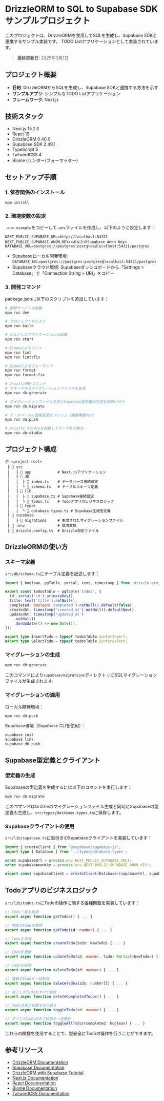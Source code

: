 # DrizzleORM to SQL to Supabase SDK サンプルプロジェクト

このプロジェクトは、DrizzleORMを使用してSQLを生成し、Supabase SDKと連携するサンプル実装です。
TODO Listアプリケーションとして実装されています。

> **最終更新日**: 2025年3月1日

## プロジェクト概要

- **目的**: DrizzleORMからSQLを生成し、Supabase SDKと連携する方法を示す
- **サンプルアプリ**: シンプルなTODO Listアプリケーション
- **フレームワーク**: Next.js

## 技術スタック

- Next.js 15.2.0
- React 19
- DrizzleORM 0.40.0
- Supabase SDK 2.49.1
- TypeScript 5
- TailwindCSS 4
- Biome (リンター/フォーマッター)

## セットアップ手順

### 1. 依存関係のインストール

```bash
npm install
```

### 2. 環境変数の設定

`.env.example`をコピーして`.env`ファイルを作成し、以下のように設定します：

```
NEXT_PUBLIC_SUPABASE_URL=http://localhost:54321
NEXT_PUBLIC_SUPABASE_ANON_KEY=<あなたのSupabase Anon Key>
DATABASE_URL=postgres://postgres:postgres@localhost:54321/postgres
```

- Supabaseローカル開発環境: `DATABASE_URL=postgres://postgres:postgres@localhost:54321/postgres`
- Supabaseクラウド環境: Supabaseダッシュボードから「Settings > Database」で「Connection String > URI」をコピー

### 3. 開発コマンド

package.jsonに以下のスクリプトを追加しています：

```bash
# 開発サーバーの起動
npm run dev

# プロジェクトのビルド
npm run build

# ビルドしたアプリケーションの起動
npm run start

# Biomeによるリント
npm run lint
npm run lint:fix

# Biomeによるフォーマット
npm run format
npm run format:fix

# DrizzleORMコマンド
# スキーマからマイグレーションファイルを生成
npm run db:generate

# マイグレーションファイル生成とSupabase型定義の生成を同時に行う
npm run db:migrate

# データベースに直接変更をプッシュ（開発環境向け）
npm run db:push

# Drizzle Studioを起動してデータを可視化
npm run db:studio
```

## プロジェクト構成

```
📦 <project root>
 ├ 📂 src
 │   ├ 📂 app            # Next.jsアプリケーション
 │   ├ 📂 db
 │   │  ├ 📜 index.ts    # データベース接続設定
 │   │  └ 📜 schema.ts   # テーブルスキーマ定義
 │   ├ 📂 lib
 │   │  ├ 📜 supabase.ts # Supabase接続設定
 │   │  └ 📜 todos.ts    # Todoアプリのビジネスロジック
 │   ├ 📂 types
 │   │  └ 📜 database.types.ts # Supabase生成型定義
 ├ 📂 supabase
 │   ├ 📂 migrations     # 生成されたマイグレーションファイル
 ├ 📜 .env               # 環境変数
 ├ 📜 drizzle.config.ts  # Drizzle設定ファイル
```

## DrizzleORMの使い方

### スキーマ定義

`src/db/schema.ts`にテーブル定義を記述します：

```typescript
import { boolean, pgTable, serial, text, timestamp } from 'drizzle-orm/pg-core';

export const todosTable = pgTable('todos', {
  id: serial('id').primaryKey(),
  title: text('title').notNull(),
  completed: boolean('completed').notNull().default(false),
  createdAt: timestamp('created_at').notNull().defaultNow(),
  updatedAt: timestamp('updated_at')
    .notNull()
    .$onUpdate(() => new Date()),
});

export type InsertTodo = typeof todosTable.$inferInsert;
export type SelectTodo = typeof todosTable.$inferSelect;
```

### マイグレーションの生成

```bash
npm run db:generate
```

このコマンドにより`supabase/migrations`ディレクトリにSQLマイグレーションファイルが生成されます。

### マイグレーションの適用

ローカル開発環境：
```bash
npm run db:push
```

Supabase環境（Supabase CLIを使用）：
```bash
supabase init
supabase link
supabase db push
```

## Supabase型定義とクライアント

### 型定義の生成

Supabaseの型定義を生成するには以下のコマンドを実行します：

```bash
npm run db:migrate
```

このコマンドはDrizzleのマイグレーションファイル生成と同時にSupabaseの型定義も生成し、`src/types/database.types.ts`に保存します。

### Supabaseクライアントの使用

`src/lib/supabase.ts`に型付きのSupabaseクライアントを実装しています：

```typescript
import { createClient } from '@supabase/supabase-js';
import type { Database } from '../types/database.types';

const supabaseUrl = process.env.NEXT_PUBLIC_SUPABASE_URL!;
const supabaseAnonKey = process.env.NEXT_PUBLIC_SUPABASE_ANON_KEY!;

export const supabaseClient = createClient<Database>(supabaseUrl, supabaseAnonKey);
```

## Todoアプリのビジネスロジック

`src/lib/todos.ts`にTodoの操作に関する各種関数を実装しています：

```typescript
// Todo一覧を取得
export async function getTodos() { ... }

// 特定のTodoを取得
export async function getTodo(id: number) { ... }

// Todoを作成
export async function createTodo(todo: NewTodo) { ... }

// Todoを更新
export async function updateTodo(id: number, todo: Partial<NewTodo>) { ... }

// Todoを削除
export async function deleteTodo(id: number) { ... }

// 複数のTodoを一括削除
export async function deleteTodos(ids: number[]) { ... }

// 完了したTodoをすべて削除
export async function deleteCompletedTodos() { ... }

// Todoの完了状態を切り替え
export async function toggleTodo(id: number) { ... }

// すべてのTodoの完了状態を一括更新
export async function toggleAllTodos(completed: boolean) { ... }
```

これらの関数を使用することで、型安全にTodoの操作を行うことができます。

## 参考リソース

- [DrizzleORM Documentation](https://orm.drizzle.team/)
- [Supabase Documentation](https://supabase.com/docs)
- [DrizzleORM with Supabase Tutorial](https://orm.drizzle.team/docs/tutorials/drizzle-with-supabase)
- [Next.js Documentation](https://nextjs.org/docs)
- [React Documentation](https://react.dev/)
- [Biome Documentation](https://biomejs.dev/)
- [TailwindCSS Documentation](https://tailwindcss.com/docs)
